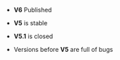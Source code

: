* **V6** Published

* **V5** is stable
* **V5.1** is closed

* Versions before **V5** are full of bugs
